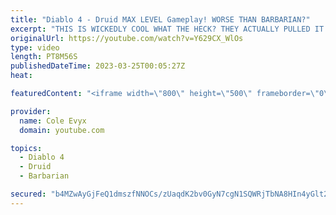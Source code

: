 ```yaml
---
title: "Diablo 4 - Druid MAX LEVEL Gameplay! WORSE THAN BARBARIAN?"
excerpt: "THIS IS WICKEDLY COOL WHAT THE HECK? THEY ACTUALLY PULLED IT OFF! THEY ACTUALLY PULLED DRUID OFF IN ..."
originalUrl: https://youtube.com/watch?v=Y629CX_WlOs
type: video
length: PT8M56S
publishedDateTime: 2023-03-25T00:05:27Z
heat: 

featuredContent: "<iframe width=\"800\" height=\"500\" frameborder=\"0\" src=\"https://www.youtube.com/embed/Y629CX_WlOs\" allow=\"accelerometer; autoplay; encrypted-media; gyroscope; picture-in-picture\" allowfullscreen></iframe>"

provider:
  name: Cole Evyx
  domain: youtube.com

topics:
  - Diablo 4
  - Druid
  - Barbarian

secured: "b4MZwAyGjFeQ1dmszfNNOCs/zUaqdK2bv0GyN7cgN1SQWRjTbNA8HIn4yGlt2vTiKAZqtf5I8YfxrmsDsak+ofMBnouwmUxxQiwQJRiF5uLgJ3B2lljJBq5LClpcuKphU/SSW+fvv0GcElUkv2VLN5LkSh3//wkyFMy+Jm/dw8AIMuPhk/TU90hNXK8YOIkqx2a8fuMU+x7crckjgd4WbbfcY5sJXqrSk96WYj0TjRgL9MtwJ+pYDpue9e9iaoI8dGEm+SsvfZVXCQmaHGQLTiJgnDHqxL2n/vuWHIdxrTXxPaDoltkkeHH9+tzqHX359dNykhdaxWsQDniuK0d9HD1N6M9Pmp//bzT0wReJze3uqq/+uXHc6uKBwSCEOa2dJq1IUZshoef/f8BZaR8l6xunf4ID02w9HxQbs5pjOug=;U5D5Bhr/zT14vKD21kfN4w=="
---
```


